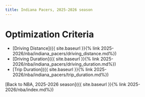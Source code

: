 ```yaml
---
title: Indiana Pacers, 2025-2026 season
---
```


# Optimization Criteria
- [Driving Distance]({{ site.baseurl }}{% link 2025-2026/nba/indiana_pacers/driving_distance.md%})
- [Driving Duration]({{ site.baseurl }}{% link 2025-2026/nba/indiana_pacers/driving_duration.md%})
- [Trip Duration]({{ site.baseurl }}{% link 2025-2026/nba/indiana_pacers/trip_duration.md%})

[Back to NBA, 2025-2026 season]({{ site.baseurl }}{% link 2025-2026/nba/index.md%})
